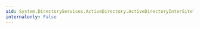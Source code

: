 ```yaml
---
uid: System.DirectoryServices.ActiveDirectory.ActiveDirectoryInterSiteTransport
internalonly: False
---
```

